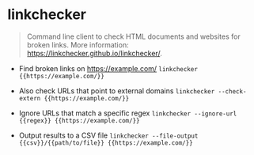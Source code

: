 # linkchecker
> Command line client to check HTML documents and websites for broken links.
> More information: <https://linkchecker.github.io/linkchecker/>.

- Find broken links on https://example.com/
`linkchecker {{https://example.com/}}`

- Also check URLs that point to external domains
`linkchecker --check-extern {{https://example.com/}}`

- Ignore URLs that match a specific regex
`linkchecker --ignore-url {{regex}} {{https://example.com/}}`

- Output results to a CSV file
`linkchecker --file-output {{csv}}/{{path/to/file}} {{https://example.com/}}`

